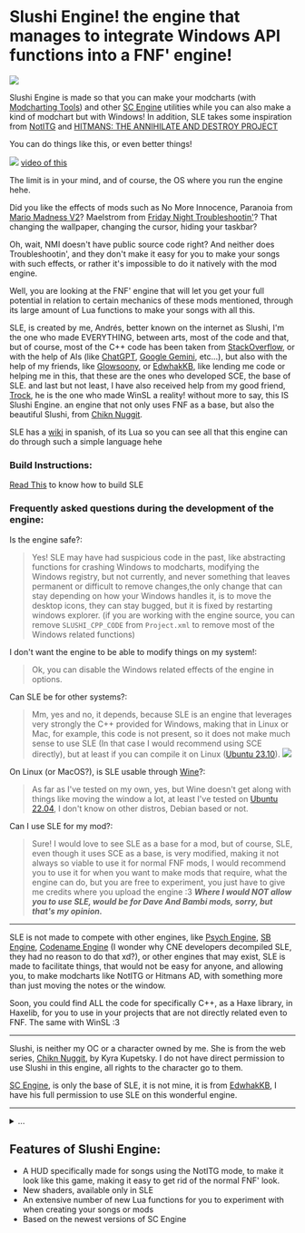 # Slushi Engine! the engine that manages to integrate Windows API functions into a FNF' engine!

![](https://github.com/Slushi-Github/Slushi-Engine/blob/main/docs/readmeImages/SlushiEngineLogo.png)

Slushi Engine is made so that you can make your modcharts (with [Modcharting Tools](https://github.com/EdwhakKB/FNF-Modcharting-Tools)) and other [SC Engine](https://github.com/EdwhakKB/SC-SP-ENGINE) utilities while you can also make a kind of modchart but with Windows!
In addition, SLE takes some inspiration from [NotITG](https://www.noti.tg/) and [HITMANS: THE ANNIHILATE AND DESTROY PROJECT](https://gamebanana.com/mods/453997)

You can do things like this, or even better things!

![](https://github.com/Slushi-Github/Slushi-Engine/blob/main/docs/readmeImages/VideoDemonstration0.gif)
[video of this](https://youtu.be/lT-9rTg6f_o?si=8srv0LmbzZ6avGgb)

The limit is in your mind, and of course, the OS where you run the engine hehe.

Did you like the effects of mods such as No More Innocence, Paranoia from [Mario Madness V2](https://gamebanana.com/mods/359554)? Maelstrom from [Friday Night Troubleshootin'](https://gamebanana.com/mods/320006)?
That changing the wallpaper, changing the cursor, hiding your taskbar?

Oh, wait, NMI doesn't have public source code right? And neither does Troubleshootin', and they don't make it easy for you to make your songs with such effects, or rather it's impossible to do it natively with the mod engine. 

Well, you are looking at the FNF' engine that will let you get your full potential in relation to certain mechanics of these mods mentioned, through its large amount of Lua functions to make your songs with all this.

SLE, is created by me, Andrés, better known on the internet as Slushi, I'm the one who made EVERYTHING, between arts, most of the code and that, but of course, most of the C++ code has been taken from [StackOverflow](https://stackoverflow.com/), or with the help of AIs (like [ChatGPT](https://chatgpt.com/), [Google Gemini](https://gemini.google.com/app), etc...), but also with the help of my friends, like [Glowsoony](https://github.com/glowsoony), or [EdwhakKB](https://github.com/EdwhakKB), like lending me code or helping me in this, that these are the ones who developed SCE, the base of SLE.
and last but not least, I have also received help from my good friend, [Trock](https://github.com/Gametrock), he is the one who made WinSL a reality!
without more to say, this IS Slushi Engine. an engine that not only uses FNF as a base, but also the beautiful Slushi, from [Chikn Nuggit](https://twitter.com/chikn_nuggit?t=YohD2quSHtamaiJyzT-FOA&s=09).

SLE has a [wiki](https://github.com/Slushi-Github/Slushi-Engine/tree/main/docs/development/SLELuaSpanish) in spanish, of its Lua so you can see all that this engine can do through such a simple language hehe

### Build Instructions:

[Read This](https://github.com/Slushi-Github/Slushi-Engine/blob/main/docs/development/BuildInstructions.md) to know how to build SLE

### Frequently asked questions during the development of the engine:

Is the engine safe?:
> Yes! SLE may have had suspicious code in the past, like abstracting functions for crashing Windows to modcharts, modifying the Windows registry, but not currently, and never something that leaves permanent or difficult to remove changes,the only change that can stay depending on how your Windows handles it, is to move the desktop icons, they can stay bugged, but it is fixed by restarting windows explorer.
(if you are working with the engine source, you can remove `SLUSHI_CPP_CODE` from `Project.xml` to remove most of the Windows related functions)

I don't want the engine to be able to modify things on my system!:

> Ok, you can disable the Windows related effects of the engine in options.

Can SLE be for other systems?:
> Mm, yes and no, it depends, because SLE is an engine that leverages very strongly the C++ provided for Windows, making that in Linux or Mac, for example, this code is not present, so it does not make much sense to use SLE (In that case I would recommend using SCE directly), but at least if you can compile it on Linux ([Ubuntu 23.10](https://ubuntu.com/)).
![](https://github.com/Slushi-Github/Slushi-Engine/blob/main/docs/readmeImages/SLEInUbuntu.png)

On Linux (or MacOS?), is SLE usable through [Wine](https://www.winehq.org/)?:
> As far as I've tested on my own, yes, but Wine doesn't get along with things like moving the window a lot, at least I've tested on [Ubuntu 22.04](https://ubuntu.com/), I don't know on other distros, Debian based or not.

Can I use SLE for my mod?:
> Sure! I would love to see SLE as a base for a mod, but of course, SLE, even though it uses SCE as a base, is very modified, making it not always so viable to use it for normal FNF mods, I would recommend you to use it for when you want to make mods that require, what the engine can do, but you are free to experiment, you just have to give me credits where you upload the engine :3
***Where I would NOT allow you to use SLE, would be for Dave And Bambi mods, sorry, but that's my opinion.***

----
SLE is not made to compete with other engines, like [Psych Engine](https://github.com/ShadowMario/FNF-PsychEngine), [SB Engine](https://github.com/Stefan2008Git/FNF-SB-Engine), [Codename Engine](https://github.com/FNF-CNE-Devs/CodenameEngine) (I wonder why CNE developers decompiled SLE, they had no reason to do that xd?), or other engines that may exist, SLE is made to facilitate things, that would not be easy for anyone, and allowing you, to make modcharts like NotITG or Hitmans AD, with something more than just moving the notes or the window.

Soon, you could find ALL the code for specifically C++, as a Haxe library, in Haxelib, for you to use in your projects that are not directly related even to FNF.
The same with WinSL :3

----

Slushi, is neither my OC or a character owned by me. She is from the web series, [Chikn Nuggit](https://twitter.com/chikn_nuggit?t=YohD2quSHtamaiJyzT-FOA&s=09), by Kyra Kupetsky. I do not have direct permission to use Slushi in this engine, all rights to the character go to them.

[SC Engine](https://github.com/EdwhakKB/SC-SP-ENGINE), is only the base of SLE, it is not mine, it is from [EdwhakKB](https://github.com/EdwhakKB), I have his full permission to use SLE on this wonderful engine.

----

<details>
<summary>...</summary>
"Gracias [...] por siempre apoyarme en este proyecto desde que se me ocurrio la idea de iniciarlo, y tambien a ti [...], incluso si ya no estas en este mundo." 
- Andrés.
</details>

## Features of Slushi Engine:
- A HUD specifically made for songs using the NotITG mode, to make it look like this game, making it easy to get rid of the normal FNF' look.
- New shaders, available only in SLE
- An extensive number of new Lua functions for you to experiment with when creating your songs or mods
- Based on the newest versions of SC Engine